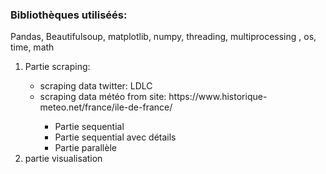 <!DOCTYPE html>
<html>
<body>
  <h3> Bibliothèques utiliséés:</h3> Pandas, Beautifulsoup, matplotlib, numpy, threading, multiprocessing , os, time, math <br/>
  
  <ol>
    <li>Partie scraping: </li>
      <ul>
        <li>scraping data twitter: LDLC </li>
        <li>scraping data météo from site:  https://www.historique-meteo.net/france/ile-de-france/ </li>
          <ul>
            <li>Partie sequential</li>
            <li>Partie sequential avec détails</li>
            <li>Partie parallèle</li>
          </ul>
      </ul>
    <li>partie visualisation</li>
  </ol>
  
</body>
</html>
